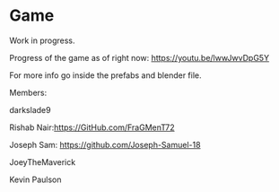 # Game
Work in progress.

Progress of the game as of right now:
https://youtu.be/lwwJwvDpG5Y

For more info go inside the prefabs and blender file.

Members:

darkslade9

Rishab Nair:https://GitHub.com/FraGMenT72

Joseph Sam: https://github.com/Joseph-Samuel-18

JoeyTheMaverick

Kevin Paulson
